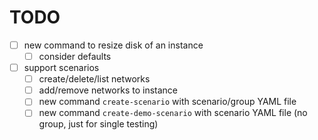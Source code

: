 # TODO

- [ ] new command to resize disk of an instance
    - [ ] consider defaults
- [ ] support scenarios
    - [ ] create/delete/list networks
    - [ ] add/remove networks to instance
    - [ ] new command `create-scenario` with scenario/group YAML file
    - [ ] new command `create-demo-scenario` with scenario YAML file (no group, just for single testing)